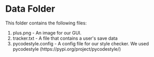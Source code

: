 # Data Folder

This folder contains the following files:

<ol>

<li> plus.png - An image for our GUI. </li>

<li> tracker.txt - A file that contains a user's save data</li>

<li> pycodestyle.config - A config file for our style checker. We used pycodestyle (https://pypi.org/project/pycodestyle/)</li>

</ol>
